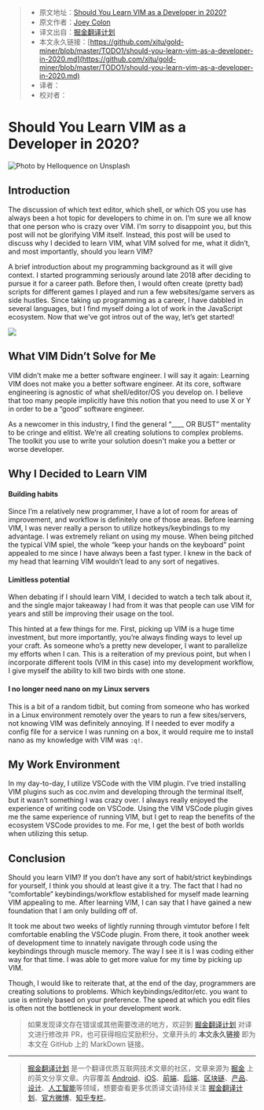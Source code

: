 > * 原文地址：[Should You Learn VIM as a Developer in 2020?](https://medium.com/better-programming/should-you-learn-vim-as-a-developer-in-2020-75fde02c5443)
> * 原文作者：[Joey Colon](https://medium.com/@joey_colon)
> * 译文出自：[掘金翻译计划](https://github.com/xitu/gold-miner)
> * 本文永久链接：[https://github.com/xitu/gold-miner/blob/master/TODO1/should-you-learn-vim-as-a-developer-in-2020.md](https://github.com/xitu/gold-miner/blob/master/TODO1/should-you-learn-vim-as-a-developer-in-2020.md)
> * 译者：
> * 校对者：

# Should You Learn VIM as a Developer in 2020?

![Photo by [Helloquence ](https://unsplash.com/photos/5fNmWej4tAA)on [Unsplash](http://unsplash.com)](https://cdn-images-1.medium.com/max/2000/1*6RF4SWv3nDsFlX1vDzc8Nw.jpeg)

## Introduction

The discussion of which text editor, which shell, or which OS you use has always been a hot topic for developers to chime in on. I’m sure we all know that one person who is crazy over VIM. I’m sorry to disappoint you, but this post will not be glorifying VIM itself. Instead, this post will be used to discuss why I decided to learn VIM, what VIM solved for me, what it didn’t, and most importantly, should you learn VIM?

A brief introduction about my programming background as it will give context. I started programming seriously around late 2018 after deciding to pursue it for a career path. Before then, I would often create (pretty bad) scripts for different games I played and run a few websites/game servers as side hustles. Since taking up programming as a career, I have dabbled in several languages, but I find myself doing a lot of work in the JavaScript ecosystem. Now that we’ve got intros out of the way, let’s get started!

![](https://cdn-images-1.medium.com/max/2400/1*djasmygBIiqOqTCnXUehxA.jpeg)

## What VIM Didn’t Solve for Me

VIM didn’t make me a better software engineer. I will say it again: Learning VIM does not make you a better software engineer. At its core, software engineering is agnostic of what shell/editor/OS you develop on. I believe that too many people implicitly have this notion that you need to use X or Y in order to be a “good” software engineer.

As a newcomer in this industry, I find the general “____ OR BUST” mentality to be cringe and elitist. We’re all creating solutions to complex problems. The toolkit you use to write your solution doesn't make you a better or worse developer.

## Why I Decided to Learn VIM

#### Building habits

Since I’m a relatively new programmer, I have a lot of room for areas of improvement, and workflow is definitely one of those areas. Before learning VIM, I was never really a person to utilize hotkeys/keybindings to my advantage. I was extremely reliant on using my mouse. When being pitched the typical VIM spiel, the whole “keep your hands on the keyboard” point appealed to me since I have always been a fast typer. I knew in the back of my head that learning VIM wouldn’t lead to any sort of negatives.

#### Limitless potential

When debating if I should learn VIM, I decided to watch a tech talk about it, and the single major takeaway I had from it was that people can use VIM for years and still be improving their usage on the tool.

This hinted at a few things for me. First, picking up VIM is a huge time investment, but more importantly, you’re always finding ways to level up your craft. As someone who’s a pretty new developer, I want to parallelize my efforts when I can. This is a reiteration of my previous point, but when I incorporate different tools (VIM in this case) into my development workflow, I give myself the ability to kill two birds with one stone.

#### I no longer need nano on my Linux servers

This is a bit of a random tidbit, but coming from someone who has worked in a Linux environment remotely over the years to run a few sites/servers, not knowing VIM was definitely annoying. If I needed to ever modify a config file for a service I was running on a box, it would require me to install nano as my knowledge with VIM was `:q!`.

## My Work Environment

In my day-to-day, I utilize VSCode with the VIM plugin. I’ve tried installing VIM plugins such as coc.nvim and developing through the terminal itself, but it wasn’t something I was crazy over. I always really enjoyed the experience of writing code on VSCode. Using the VIM VSCode plugin gives me the same experience of running VIM, but I get to reap the benefits of the ecosystem VSCode provides to me. For me, I get the best of both worlds when utilizing this setup.

## Conclusion

Should you learn VIM? If you don’t have any sort of habit/strict keybindings for yourself, I think you should at least give it a try. The fact that I had no “comfortable” keybindings/workflow established for myself made learning VIM appealing to me. After learning VIM, I can say that I have gained a new foundation that I am only building off of.

It took me about two weeks of lightly running through vimtutor before I felt comfortable enabling the VSCode plugin. From there, it took another week of development time to innately navigate through code using the keybindings through muscle memory. The way I see it is I was coding either way for that time. I was able to get more value for my time by picking up VIM.

Though, I would like to reiterate that, at the end of the day, programmers are creating solutions to problems. Which keybindings/editor/etc. you want to use is entirely based on your preference. The speed at which you edit files is often not the bottleneck in your development work.

> 如果发现译文存在错误或其他需要改进的地方，欢迎到 [掘金翻译计划](https://github.com/xitu/gold-miner) 对译文进行修改并 PR，也可获得相应奖励积分。文章开头的 **本文永久链接** 即为本文在 GitHub 上的 MarkDown 链接。

---

> [掘金翻译计划](https://github.com/xitu/gold-miner) 是一个翻译优质互联网技术文章的社区，文章来源为 [掘金](https://juejin.im) 上的英文分享文章。内容覆盖 [Android](https://github.com/xitu/gold-miner#android)、[iOS](https://github.com/xitu/gold-miner#ios)、[前端](https://github.com/xitu/gold-miner#前端)、[后端](https://github.com/xitu/gold-miner#后端)、[区块链](https://github.com/xitu/gold-miner#区块链)、[产品](https://github.com/xitu/gold-miner#产品)、[设计](https://github.com/xitu/gold-miner#设计)、[人工智能](https://github.com/xitu/gold-miner#人工智能)等领域，想要查看更多优质译文请持续关注 [掘金翻译计划](https://github.com/xitu/gold-miner)、[官方微博](http://weibo.com/juejinfanyi)、[知乎专栏](https://zhuanlan.zhihu.com/juejinfanyi)。
